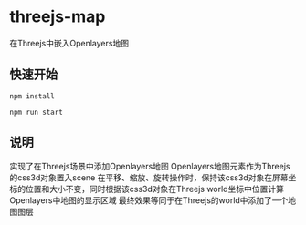 # threejs-map
在Threejs中嵌入Openlayers地图

## 快速开始
```
npm install

npm run start
```
## 说明
实现了在Threejs场景中添加Openlayers地图
Openlayers地图元素作为Threejs的css3d对象置入scene
在平移、缩放、旋转操作时，保持该css3d对象在屏幕坐标的位置和大小不变，同时根据该css3d对象在Threejs world坐标中位置计算Openlayers中地图的显示区域
最终效果等同于在Threejs的world中添加了一个地图图层
